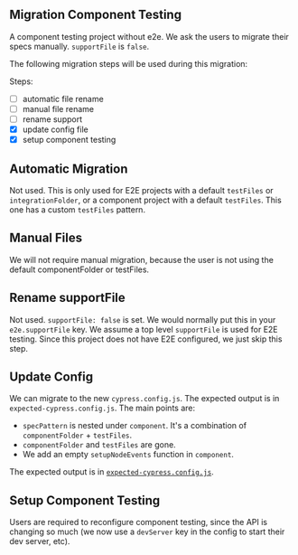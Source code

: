 ## Migration Component Testing

A component testing project without e2e. We ask the users to migrate their specs manually. `supportFile` is `false`.

The following migration steps will be used during this migration:

Steps:

- [ ] automatic file rename
- [ ] manual file rename
- [ ] rename support
- [x] update config file
- [x] setup component testing

## Automatic Migration

Not used. This is only used for E2E projects with a default `testFiles` or `integrationFolder`, or a component project with a default `testFiles`. This one has a custom `testFiles` pattern.

## Manual Files

We will not require manual migration, because the user is not using the default componentFolder or testFiles.

## Rename supportFile

Not used. `supportFile: false` is set. We would normally put this in your `e2e.supportFile` key. We assume a top level `supportFile` is used for E2E testing. Since this project does not have E2E configured, we just skip this step.

## Update Config

We can migrate to the new `cypress.config.js`. The expected output is in `expected-cypress.config.js`. The main points are:

- `specPattern` is nested under `component`. It's a combination of `componentFolder` + `testFiles`.
- `componentFolder` and `testFiles` are gone.
- We add an empty `setupNodeEvents` function in `component`.

The expected output is in [`expected-cypress.config.js`](./expected-cypress.config.js).

## Setup Component Testing

Users are required to reconfigure component testing, since the API is changing so much (we now use a `devServer` key in the config to start their dev server, etc).
